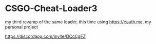# CSGO-Cheat-Loader3
 my third revamp of the same loader, this time using https://cauth.me, my personal project

https://discordapp.com/invite/DCcCgFZ
